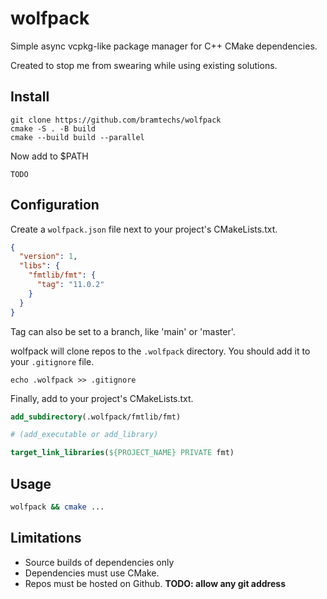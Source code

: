 # wolfpack

Simple async vcpkg-like package manager for C++ CMake dependencies.

Created to stop me from swearing while using existing solutions.

## Install

```shell
git clone https://github.com/bramtechs/wolfpack
cmake -S . -B build
cmake --build build --parallel
```

Now add to $PATH

```
TODO
```

## Configuration

Create a `wolfpack.json` file next to your project's CMakeLists.txt.

```json
{
  "version": 1,
  "libs": {
    "fmtlib/fmt": {
      "tag": "11.0.2"
    }
  }
}
```

Tag can also be set to a branch, like 'main' or 'master'.

wolfpack will clone repos to the `.wolfpack` directory. You should add it to your `.gitignore` file.

```shell
echo .wolfpack >> .gitignore
```
Finally, add to your project's CMakeLists.txt.

```cmake
add_subdirectory(.wolfpack/fmtlib/fmt)

# (add_executable or add_library)

target_link_libraries(${PROJECT_NAME} PRIVATE fmt)
```

## Usage

```sh
wolfpack && cmake ...
```

## Limitations

- Source builds of dependencies only
- Dependencies must use CMake.
- Repos must be hosted on Github. **TODO: allow any git address**